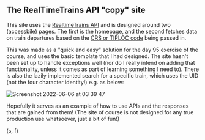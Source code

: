 ## The RealTimeTrains API "copy" site

This site uses the [RealtimeTrains API](https://www.realtimetrains.co.uk/about/developer/) and is designed around two (accessbile) pages. The first is the homepage, and the second fetches data on train departures based on the [CRS or TIPLOC code](http://www.railwaycodes.org.uk/crs/crs0.shtm) being passed in.

This was made as a "quick and easy" solution for the day 95 exercise of the course, and uses the basic template that I had designed. The site hasn't been set up to handle exceptions well (nor do I really intend on adding that functionality, unless it comes as part of learning something I need to). There is also the lazily implemented search for a specific train, which uses the UID (not the four character identity!) e.g. as below:

![Screenshot 2022-06-06 at 03 39 47](https://user-images.githubusercontent.com/74368960/174228645-4088c543-f22e-4649-9076-a64bc334de39.png)

Hopefully it serves as an example of how to use APIs and the responses that are gained from them! (The site of course is not designed for any true production use whatsoever, just a bit of fun!)

(s, f)


